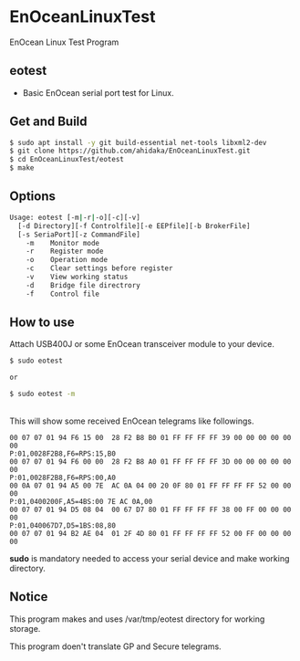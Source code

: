 # EnOceanLinuxTest
EnOcean Linux Test Program

## eotest
- Basic EnOcean serial port test for Linux.

## Get and Build

```sh
$ sudo apt install -y git build-essential net-tools libxml2-dev
$ git clone https://github.com/ahidaka/EnOceanLinuxTest.git
$ cd EnOceanLinuxTest/eotest
$ make
```

## Options

```sh
Usage: eotest [-m|-r|-o][-c][-v]
  [-d Directory][-f Controlfile][-e EEPfile][-b BrokerFile]
  [-s SeriaPort][-z CommandFile]
    -m    Monitor mode
    -r    Register mode
    -o    Operation mode
    -c    Clear settings before register
    -v    View working status
    -d    Bridge file directrory
    -f    Control file
```
## How to use

Attach USB400J or some EnOcean transceiver module to your device.

```sh
$ sudo eotest

or 

$ sudo eotest -m
```
<br/>
This will show some received EnOcean telegrams like followings.
<br/>

```
00 07 07 01 94 F6 15 00  28 F2 B8 B0 01 FF FF FF FF 39 00 00 00 00 00 00
P:01,0028F2B8,F6=RPS:15,B0
00 07 07 01 94 F6 00 00  28 F2 B8 A0 01 FF FF FF FF 3D 00 00 00 00 00 00
P:01,0028F2B8,F6=RPS:00,A0
00 0A 07 01 94 A5 00 7E  AC 0A 04 00 20 0F 80 01 FF FF FF FF 52 00 00 00
P:01,0400200F,A5=4BS:00 7E AC 0A,00
00 07 07 01 94 D5 08 04  00 67 D7 80 01 FF FF FF FF 38 00 FF 00 00 00 00
P:01,040067D7,D5=1BS:08,80
00 07 07 01 94 B2 AE 04  01 2F 4D 80 01 FF FF FF FF 52 00 FF 00 00 00 00
```

**sudo** is mandatory needed to access your serial device and make working directory.

## Notice

This program makes and uses /var/tmp/eotest directory for working storage.

This program doen't translate GP and Secure telegrams.
